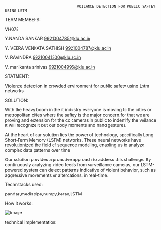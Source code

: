                                      VOILANCE DETECTION FOR PUBLIC SAFTEY USING LSTM
TEAM MEMBERS:

VH078

Y.NANDA SANKAR  9921004785@klu.ac.in

Y. VEERA VENKATA SATHISH  9921004787@klu.ac.in

V. RAVINDRA  99210041300@klu.ac.in

V. manikanta srinivas  9921004996@klu.ac.in

STATMENT:

 Violence detection in crowded environment for public safety using Lstm networks

 SOLUTION:

 With the heavy boom in the it industry everyone is moving to the cities or metropolitan cities where the saftey is the major concern.for that we are proving and extension for the cc cameras in public to indentify the voilance it will recognize it but our body moments and hand gestures.
 
At the heart of our solution lies the power of technology, specifically Long Short-Term Memory (LSTM) networks. These neural networks have revolutionized the field of sequence modeling, enabling us to analyze complex data patterns over time

Our solution provides a proactive approach to address this challenge. By continuously analyzing video feeds from surveillance cameras, our LSTM-powered system can detect patterns indicative of violent behavior, such as aggressive movements or altercations, in real-time.

Technstacks used:

pandas,mediapipe,numpy,keras,LSTM

How it works:

![image](https://github.com/Nanda235/hackaton/assets/163506816/37c50e47-7207-46ac-aa77-9af3ca6b9be6)

technical implementation:

